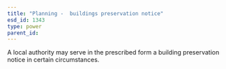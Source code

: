 ```yaml
---
title: "Planning -  buildings preservation notice"
esd_id: 1343
type: power
parent_id:  
---
```


A local authority may serve in the prescribed form a building preservation notice in certain circumstances.

